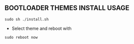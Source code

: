 ## BOOTLOADER THEMES INSTALL USAGE


  ```
  sudo sh ./install.sh
  ```
  
  * Select theme and reboot with
  
  ```
  sudo reboot now
  ```
